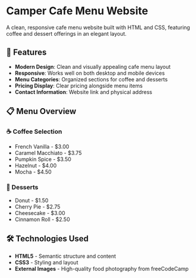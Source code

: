 # Camper Cafe Menu Website
A clean, responsive cafe menu website built with HTML and CSS, featuring coffee and dessert offerings in an elegant layout.

## 🚀 Features

- **Modern Design**: Clean and visually appealing cafe menu layout
- **Responsive**: Works well on both desktop and mobile devices
- **Menu Categories**: Organized sections for coffee and desserts
- **Pricing Display**: Clear pricing alongside menu items
- **Contact Information**: Website link and physical address

## 📋 Menu Overview

### ☕ Coffee Selection
- French Vanilla - $3.00
- Caramel Macchiato - $3.75
- Pumpkin Spice - $3.50
- Hazelnut - $4.00
- Mocha - $4.50

### 🍰 Desserts
- Donut - $1.50
- Cherry Pie - $2.75
- Cheesecake - $3.00
- Cinnamon Roll - $2.50

## 🛠️ Technologies Used

- **HTML5** - Semantic structure and content
- **CSS3** - Styling and layout
- **External Images** - High-quality food photography from freeCodeCamp

